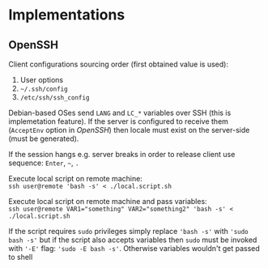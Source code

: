 # Implementations
## OpenSSH
Client configurations sourcing order (first obtained value is used):

1. User options 
2. `~/.ssh/config`
3. `/etc/ssh/ssh_config`

Debian-based OSes send `LANG` and `LC_*` variables over SSH (this is implemetation feature). If the server is configured to receive them (`AcceptEnv` option in _OpenSSH_) then locale must exist on the server-side (must be generated).

If the session hangs e.g. server breaks in order to release client use sequence: `Enter`, `~`, `.`

Execute local script on remote machine:  
`ssh user@remote 'bash -s' < ./local.script.sh`

Execute local script on remote machine and pass variables:  
`ssh user@remote VAR1="something" VAR2="something2" 'bash -s' < ./local.script.sh`

If the script requires `sudo` privileges simply replace `'bash -s'` with `'sudo bash -s'` but if the script also accepts variables then `sudo` must be invoked with `'-E'` flag: `'sudo -E bash -s'`. Otherwise variables wouldn't get passed to shell